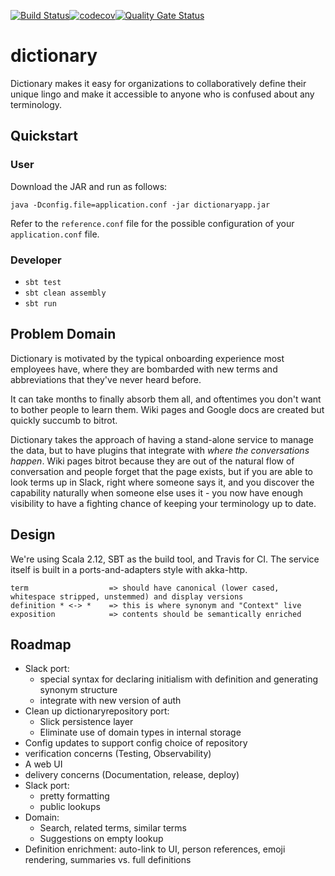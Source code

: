 [![Build Status](https://travis-ci.org/justin-yan/dictionary.svg?branch=master)](https://travis-ci.org/justin-yan/dictionary)[![codecov](https://codecov.io/gh/justin-yan/dictionary/branch/master/graph/badge.svg)](https://codecov.io/gh/justin-yan/dictionary)[![Quality Gate Status](https://sonarcloud.io/api/project_badges/measure?project=dictionary&metric=alert_status)](https://sonarcloud.io/dashboard?id=dictionary)

# dictionary

Dictionary makes it easy for organizations to collaboratively define their unique lingo and make it accessible to anyone who is confused about any terminology.

## Quickstart

### User

Download the JAR and run as follows:

```
java -Dconfig.file=application.conf -jar dictionaryapp.jar
```

Refer to the `reference.conf` file for the possible configuration of your `application.conf` file.

### Developer

- `sbt test`
- `sbt clean assembly`
- `sbt run`

## Problem Domain

Dictionary is motivated by the typical onboarding experience most employees have, where they are bombarded with new terms and abbreviations that they've never heard before.

It can take months to finally absorb them all, and oftentimes you don't want to bother people to learn them.  Wiki pages and Google docs are created but quickly succumb to bitrot.

Dictionary takes the approach of having a stand-alone service to manage the data, but to have plugins that integrate with *where the conversations happen*.  Wiki pages bitrot because they are out of the natural flow of conversation and people forget that the page exists, but if you are able to look terms up in Slack, right where someone says it, and you discover the capability naturally when someone else uses it - you now have enough visibility to have a fighting chance of keeping your terminology up to date.

## Design

We're using Scala 2.12, SBT as the build tool, and Travis for CI.  The service itself is built in a ports-and-adapters style with akka-http.

```
term                  => should have canonical (lower cased, whitespace stripped, unstemmed) and display versions
definition * <-> *    => this is where synonym and "Context" live
exposition            => contents should be semantically enriched
```

## Roadmap

- Slack port:
    - special syntax for declaring initialism with definition and generating synonym structure
    - integrate with new version of auth
- Clean up dictionaryrepository port:
    - Slick persistence layer
    - Eliminate use of domain types in internal storage
- Config updates to support config choice of repository
- verification concerns (Testing, Observability)
- A web UI
- delivery concerns (Documentation, release, deploy)
- Slack port:
    - pretty formatting
    - public lookups
- Domain:
    - Search, related terms, similar terms
    - Suggestions on empty lookup
- Definition enrichment: auto-link to UI, person references, emoji rendering, summaries vs. full definitions
